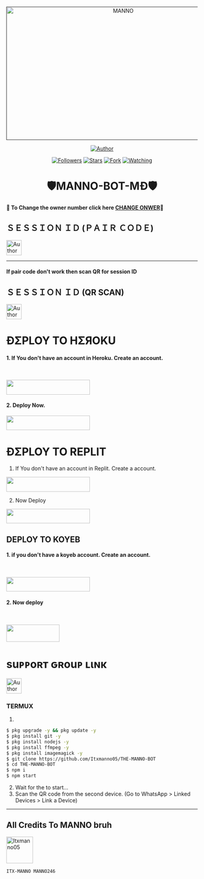  <p align="center">  
  <a href="">
    <img alt="MANNO" width="600" height="350" src="https://i.imgur.com/ppd1XA0.jpg">
  </a>
</p>



<p align="center">
<a href="https://github.com/Itxmanno05/THE-MANNO-BOT"><img title="Author" src="https://img.shields.io/badge/THE MANNO BOT-black?style=for-the-badge&logo=github"></a>
<p/>

<p align="center">
<a href="https://github.com/Itxmanno05?tab=followers"><img title="Followers" src="https://img.shields.io/github/followers/Itxmanno05?label=Followers&style=social"></a>
<a href="https://github.com/Itxmanno05/THE-MANNO-BOT/stargazers/"><img title="Stars" src="https://img.shields.io/github/stars/Itxmanno05/THE-MANNO-BOT?&style=social"></a>
<a href="https://github.com/Itxmanno05/THE-MANNO-BOT/network/members"><img title="Fork" src="https://img.shields.io/github/forks/Itxmanno05/THE-MANNO-BOT?style=social"></a>
<a href="https://github.com/Itxmanno05/THE-MANNO-BOT/watchers"><img title="Watching" src="https://img.shields.io/github/watchers/Itxmanno05/THE-MANNO-BOT?label=Watching&style=social"></a>
</p>
 
<h1 align="center">🛡️MANNO-BOT-MÐ🛡️</h1>

#### 🪩 To Change the owner number click here [CHANGE ONWER](https://github.com/Itxmanno05/THE-MANNO-BOT/blob/main/plugins/main-creator.js#L7)🪩

<h2 align="left">ＳＥＳＳＩＯＮ ＩＤ (ＰＡＩＲ ＣＯＤＥ)</h2>
<p align="left">
<a href="https://replit.com/@iycwwwuaaipgfjs/Prince-PairCode?v=1"><img height= "40" title="Author" src="https://img.shields.io/badge/SESSION ID-black?style=for-the-badge&logo=replit"></a>
<p/>

****
#### If pair code don't work then scan QR for session ID


<h2 align="left">ＳＥＳＳＩＯＮ ＩＤ (QR SCAN)</h2>

<a href="https://princebotqr.onrender.com/"><img height= "40" title="Author" src="https://img.shields.io/badge/SESSION ID-black?style=for-the-badge&logo=render"></a>
<p/>


<h1 align="left">ÐΣPLOY TO HΣЯOKU</h1> 

#### 1. If You don't have an account in Heroku. Create an account.
<br>
       <p align="left"><a href="https://signup.heroku.com"> <img src="https://img.shields.io/badge/heroku%20Account-purple?style=for-the-badge&logo=heroku" width="220" height="38.45"/></a></p>

#### 2. Deploy Now.
   <p align="left"><a href="https://heroku.com/deploy?template=https://github.com/Itxmanno05/THE-MANNO-BOT"> <img src="https://img.shields.io/badge/Heroku%20Deploy-purple?style=for-the-badge&logo=heroku" width="220" height="38.45"/></a></p>



<h1 align="left">ÐΣPLOY TO REPLIT</h1> 

1. If You don't have an account in Replit. Create a account.
    <br>
<p align="left"><a href="https://replit.com/signup"> <img src="https://i.imgur.com/ppd1XA0.jpg/badge/replit%20Account-purple?style=for-the-badge&logo=replit" width="220" height="38.45"/></a></p>

2. Now Deploy
    <br>
<p align="left"><a href="https://repl.it/github/Itxmanno05/THE-MANNO-BOT"> <img src="https://img.shields.io/badge/replit%20Deploy-purple?style=for-the-badge&logo=replit" width="220" height="38.45"/></a></p>

<h2 align="left">DEPLOY TO KOYEB</h2> 

#### 1. if you don't have a koyeb account. Create an account.
   <br>
   <p align="left"><a href="https://app.koyeb.com/auth/signup"> <img src="https://img.shields.io/badge/Koyeb account-purple?style=for-the-badge&logo=koyeb" width="220" height="38.45"/></a></p>

#### 2. Now deploy
   <br>
  <p align="left"><a href="https://app.koyeb.com/apps/deploy?type=git&repository=github.com%2FItxmanno05%2FTHE-MANNO-BOT&branch=main&nameprincegds&builder=dockerfile&env[DATABASE_URL]=&env[SESSION_ID]=your+sessionid+here&env[PREFIX]=!&env[MODE]=public&env=[autoRead]=false&env[statusview]=false&env[REMOVEBG_KEY]=your+rmbg+key&env[antidelete]=false"> <img src="https://www.koyeb.com/static/images/deploy/button.svg" width="140" height="45.45"/></a></p>


<h1 align="left">suᴘᴘoʀт ԍʀouᴘ ʟιɴκ</h1>



   <p align="left">
      <a href="https://chat.whatsapp.com/FJRSPlUYon8LuaeHrMTqeW"><img height= "40" length= "10" title="Author" src="https://img.shields.io/badge/Support Group-25D366?style=for-the-badge&logo=whatsApp&logoColor=white"></a>
     <p/>



 


### TERMUX
1. 
```sh
$ pkg upgrade -y && pkg update -y
$ pkg install git -y
$ pkg install nodejs -y
$ pkg install ffmpeg -y
$ pkg install imagemagick -y
$ git clone https://github.com/Itxmanno05/THE-MANNO-BOT
$ cd THE-MANNO-BOT
$ npm i 
$ npm start
```
2. Wait for the to start...
3. Scan the QR code from the second device. (Go to WhatsApp > Linked Devices > Link a Device) 
---------

<h2 align="left">All Credits To MANNO bruh</h2>

<a href="https://github.com/Itxmanno05/THE-MANNO-BOT"><img src="https://github.com/Itxmanno05/THE-MANNO-BOT" width="70" height="70" alt="Itxmanno05"/></a>
  
`ITX-MANNO MANNO246`

